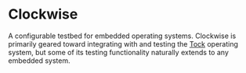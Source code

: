 Clockwise
=====
A configurable testbed for embedded operating systems.
Clockwise is primarily geared toward integrating with and testing the [Tock](https://github.com/tock/tock) operating system,
but some of its testing functionality naturally extends to any embedded system.
